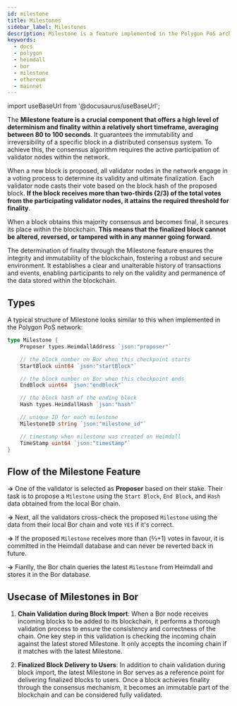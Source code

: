 ```yaml
---
id: milestone
title: Milestones
sidebar_label: Milestones
description: Milestone is a feature implemented in the Polygon PoS architecture to improve the deterministic finality time for the blockchain.
keywords:
  - docs
  - polygon
  - heimdall
  - bor
  - milestone
  - ethereum
  - mainnet
---
```


import useBaseUrl from '@docusaurus/useBaseUrl';

The **Milestone feature is a crucial component that offers a high level of determinism and finality within a relatively short timeframe, averaging between 80 to 100 seconds**. It guarantees the immutability and irreversibility of a specific block in a distributed consensus system. To achieve this, the consensus algorithm requires the active participation of validator nodes within the network.

When a new block is proposed, all validator nodes in the network engage in a voting process to determine its validity and ultimate finalization. Each validator node casts their vote based on the block hash of the proposed block. **If the block receives more than two-thirds (2/3) of the total votes from the participating validator nodes, it attains the required threshold for finality**.

When a block obtains this majority consensus and becomes final, it secures its place within the blockchain. **This means that the finalized block cannot be altered, reversed, or tampered with in any manner going forward**.

The determination of finality through the Milestone feature ensures the integrity and immutability of the blockchain, fostering a robust and secure environment. It establishes a clear and unalterable history of transactions and events, enabling participants to rely on the validity and permanence of the data stored within the blockchain.

## Types

A typical structure of Milestone looks similar to this when implemented in the Polygon PoS network:

```go
type Milestone {
    Proposer types.HeimdallAddress `json:"proposer"`

    // the block number on Bor when this checkpoint starts
    StartBlock uint64 `json:"startBlock"`

    // the block number on Bor when this checkpoint ends
    EndBlock uint64 `json:"endBlock"`

    // the block hash of the ending block
    Hash types.HeimdallHash `json:"hash"`

    // unique ID for each milestone
	MilestoneID string `json:"milestone_id"`

	// timestamp when milestone was created on Heimdall
    TimeStamp uint64 `json:"timestamp"`
}
```

## Flow of the Milestone Feature

**&rarr;** One of the validator is selected as **Proposer** based on their stake. Their task is to propose a `Milestone` using the `Start Block`, `End Block`, and `Hash` data obtained from the local Bor chain.

**&rarr;** Next, all the validators cross-check the proposed `Milestone` using the data from their local Bor chain and vote `YES` if it's correct.

**&rarr;** If the proposed `Milestone` receives more than (⅔+1) votes in favour, it is committed in the Heimdall database and can never be reverted back in future.

**&rarr;** Fianlly, the Bor chain queries the latest `Milestone` from Heimdall and stores it in the Bor database.

## Usecase of Milestones in Bor

1. **Chain Validation during Block Import**: When a Bor node receives incoming blocks to be added to its blockchain, it performs a thorough validation process to ensure the consistency and correctness of the chain. One key step in this validation is checking the incoming chain against the latest stored Milestone. It only accepts the incoming chain if it matches with the latest Milestone.

2. **Finalized Block Delivery to Users**: In addition to chain validation during block import, the latest Milestone in Bor serves as a reference point for delivering finalized blocks to users. Once a block achieves finality through the consensus mechanism, it becomes an immutable part of the blockchain and can be considered fully validated.